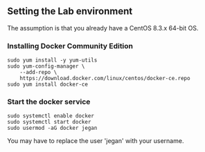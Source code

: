 ## Setting the Lab environment
The assumption is that you already have a CentOS 8.3.x 64-bit OS.

### Installing Docker Community Edition
```
sudo yum install -y yum-utils
sudo yum-config-manager \
    --add-repo \
    https://download.docker.com/linux/centos/docker-ce.repo
sudo yum install docker-ce
```

### Start the docker service
```
sudo systemctl enable docker
sudo systemctl start docker
sudo usermod -aG docker jegan
```
You may have to replace the user 'jegan' with your username.
